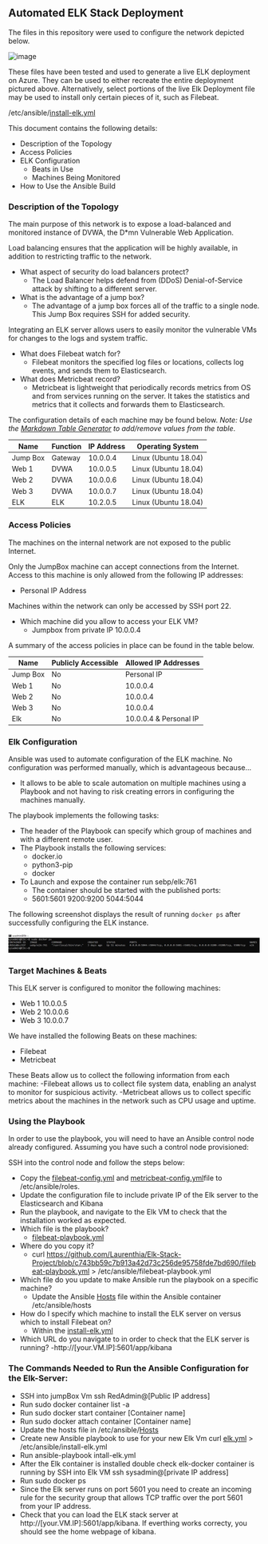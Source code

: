 ## Automated ELK Stack Deployment

The files in this repository were used to configure the network depicted below.

![image](https://user-images.githubusercontent.com/77760636/120901997-1da8d880-c5fb-11eb-942e-d260f01edf5f.png)


These files have been tested and used to generate a live ELK deployment on Azure. They can be used to either recreate the entire deployment pictured above. Alternatively, select portions of the live Elk Deployment file may be used to install only certain pieces of it, such as Filebeat.

  /etc/ansible/[install-elk.yml](https://github.com/Laurenthia/Elk-Stack-Project/blob/0c8b4c9e1e73ad88d03742d3986ea5eb7a5b5db5/install-elk.yml)

This document contains the following details:
- Description of the Topology
- Access Policies
- ELK Configuration
  - Beats in Use
  - Machines Being Monitored
- How to Use the Ansible Build


### Description of the Topology

The main purpose of this network is to expose a load-balanced and monitored instance of DVWA, the D*mn Vulnerable Web Application.

Load balancing ensures that the application will be highly available, in addition to restricting traffic to the network.
- What aspect of security do load balancers protect? 
  -   The Load Balancer helps defend from (DDoS) Denial-of-Service attack by shifting to a different server. 
- What is the advantage of a jump box? 
  -   The advantage of a jump box forces all of the traffic to a single node. This Jump Box requires SSH for added security. 

Integrating an ELK server allows users to easily monitor the vulnerable VMs for changes to the logs and system traffic.
- What does Filebeat watch for?
  - Filebeat monitors the specified log files or locations, collects log events, and sends them to Elasticsearch. 
- What does Metricbeat record?
  - Metricbeat is lightweight that periodically records metrics from OS and from services running on the server. It takes the statistics and metrics that it collects and forwards them to Elasticsearch. 

The configuration details of each machine may be found below.
_Note: Use the [Markdown Table Generator](http://www.tablesgenerator.com/markdown_tables) to add/remove values from the table_.

| Name     | Function | IP Address | Operating System |
|----------|----------|------------|------------------|
| Jump Box | Gateway  | 10.0.0.4   | Linux (Ubuntu 18.04)           |
| Web 1    | DVWA     | 10.0.0.5   | Linux (Ubuntu 18.04)           |
| Web 2    | DVWA     | 10.0.0.6   | Linux (Ubuntu 18.04)           |
| Web 3    | DVWA     | 10.0.0.7   | Linux (Ubuntu 18.04)           |
| ELK      | ELK      | 10.2.0.5   | Linux (Ubuntu 18.04)           |

### Access Policies

The machines on the internal network are not exposed to the public Internet. 

Only the JumpBox machine can accept connections from the Internet. Access to this machine is only allowed from the following IP addresses:
- Personal IP Address

Machines within the network can only be accessed by SSH port 22.
- Which machine did you allow to access your ELK VM? 
  - Jumpbox from private IP 10.0.0.4 

A summary of the access policies in place can be found in the table below.

| Name     | Publicly Accessible | Allowed IP Addresses |
|----------|---------------------|----------------------|
| Jump Box | No                  | Personal IP          |
| Web 1    | No                  | 10.0.0.4             |
| Web 2    | No                  | 10.0.0.4             |
| Web 3    | No                  | 10.0.0.4             |
| Elk      | No                  | 10.0.0.4 & Personal IP|

### Elk Configuration

Ansible was used to automate configuration of the ELK machine. No configuration was performed manually, which is advantageous because...
- It allows to be able to scale automation on multiple machines using a Playbook and not having to risk creating errors in configuring the machines manually.

The playbook implements the following tasks:
 - The header of the Playbook can specify which group of machines and with a different remote user.
 - The Playbook installs the following services:
   -  docker.io
   - python3-pip
   - docker
- To Launch and expose the container run sebp/elk:761 
   - The container should be started with the published ports:
   - 5601:5601 9200:9200 5044:5044   

The following screenshot displays the result of running `docker ps` after successfully configuring the ELK instance.

![image](https://github.com/Laurenthia/Elk-Stack-Project/blob/92a61aa6e847d016c846315c9b11c1558e90efc1/Elkteam_Docker_ps.png)

### Target Machines & Beats
This ELK server is configured to monitor the following machines:
- Web 1 10.0.0.5
- Web 2 10.0.0.6
- Web 3 10.0.0.7

We have installed the following Beats on these machines:
- Filebeat
- Metricbeat

These Beats allow us to collect the following information from each machine:
-Filebeat allows us to collect file system data, enabling an analyst to monitor for suspicious activity.
-Metricbeat allows us to collect specific metrics about the machines in the network such as CPU usage and uptime. 

### Using the Playbook
In order to use the playbook, you will need to have an Ansible control node already configured. Assuming you have such a control node provisioned: 

SSH into the control node and follow the steps below:
- Copy the [filebeat-config.yml](https://github.com/Laurenthia/Elk-Stack-Project/blob/7d02655467eca20f2e33ce092bd37f3b12cba20e/filebeat-config.yml) and [metricbeat-config.yml](https://github.com/Laurenthia/Elk-Stack-Project/blob/0c8b4c9e1e73ad88d03742d3986ea5eb7a5b5db5/metricbeat-config.yml)file to /etc/ansible/roles.
- Update the configuration file to include private IP of the Elk server to the Elasticsearch and Kibana
- Run the playbook, and navigate to the Elk VM to check that the installation worked as expected.
- Which file is the playbook? 
  - [filebeat-playbook.yml](https://github.com/Laurenthia/Elk-Stack-Project/blob/c743bb59c7b913a42d73c256de95758fde7bd690/filebeat-playbook.yml)
- Where do you copy it?
  -  curl https://github.com/Laurenthia/Elk-Stack-Project/blob/c743bb59c7b913a42d73c256de95758fde7bd690/filebeat-playbook.yml > /etc/ansible/filebeat-playbook.yml
- Which file do you update to make Ansible run the playbook on a specific machine?
  -  Update the Ansible [Hosts](https://github.com/Laurenthia/Elk-Stack-Project/blob/190ee4fb4680ad393dbaca2aa173d5fe264af010/Hosts) file within the Ansible container /etc/ansible/hosts
- How do I specify which machine to install the ELK server on versus which to install Filebeat on?
  - Within the [install-elk.yml](https://github.com/Laurenthia/Elk-Stack-Project/blob/26d5ae911b18cd17d7612c40b87b982745b93bbf/install-elk.yml)
- Which URL do you navigate to in order to check that the ELK server is running?
  -http://[your.VM.IP]:5601/app/kibana 

### The Commands Needed to Run the Ansible Configuration for the Elk-Server:

- SSH into jumpBox Vm ssh RedAdmin@[Public IP address]
- Run sudo docker container list -a
- Run sudo docker start container [Container name]
- Run sudo docker attach container [Container name]
- Update the hosts file in /etc/ansible/[Hosts](https://github.com/Laurenthia/Elk-Stack-Project/blob/190ee4fb4680ad393dbaca2aa173d5fe264af010/Hosts)
- Create new Ansible playbook to use for your new Elk Vm curl [elk.yml](https://github.com/Laurenthia/Elk-Stack-Project/blob/26d5ae911b18cd17d7612c40b87b982745b93bbf/install-elk.yml) > /etc/ansible/install-elk.yml
- Run ansible-playbook intall-elk.yml
- After the Elk container is installed double check elk-docker container is running by SSH into Elk VM ssh sysadmin@[private IP address]
- Run sudo docker ps
- Since the Elk server runs on port 5601 you need to create an incoming rule for the security group that allows TCP traffic over the port 5601 from your IP address.
- Check that you can load the ELK stack server at http://[your.VM.IP]:5601/app/kibana.
If everthing works correcty, you should see the home webpage of kibana.
